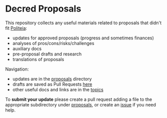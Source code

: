 # Decred Proposals

This repository collects any useful materials related to proposals that didn't fit [Politeia](https://proposals.decred.org/):

- updates for approved proposals (progress and sometimes finances)
- analyses of pros/cons/risks/challenges
- auxiliary docs
- pre-proposal drafts and research
- translations of proposals

Navigation:

- updates are in the [proposals](proposals) directory
- drafts are saved as Pull Requests [here](https://github.com/decredcommunity/proposals/pulls)
- other useful docs and links are in the [topics](directory)

To **submit your update** please create a pull request adding a file to the appropriate subdirectory under [proposals](proposals), or create an [issue](https://github.com/decredcommunity/proposals/issues) if you need help.
